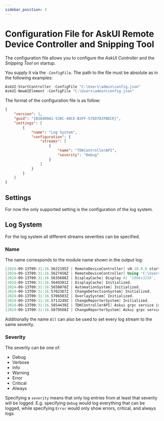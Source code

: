 ```yaml
---
sidebar_position: 3
---
```


# Configuration File for AskUI Remote Device Controller and Snipping Tool

The configuration file allows you to configure the *AskUI Controller* and the *Snipping Tool* on startup.

You supply it via the `-ConfigFile`. The path to the file must be absolute as in the following examples:

```powershell
AskUI-StartController -ConfigFile "C:\Users\admin\config.json"
AskUI-NewAIElement -ConfigFile "C:\Users\admin\config.json"
```

The format of the configuration file is as follow: 

```json
{
    "version": 1,
    "guid": "{B384D9A1-538C-40CE-B2FF-57ED782FBDCE}",
    "settings": [
        {
            "name": "Log System",
            "configuration": {
                "streams": [
                    {
                        "name": "TDKControllerAPI",
                        "severity": "Debug"
                    }
                ]
            }
        }
    ]
}
```

## Settings
For now the only supported setting is the configuration of the log system.

## Log System
For the log system all different streams severities can be specified.

### Name
The name corresponds to the module name shown in the output log:

```powershell
[2024-09-13T09:31:16.5622195Z | RemoteDeviceController] v0.10.0.0 started.
[2024-09-13T09:31:16.5627450Z | RemoteDeviceController] Using 'C:\Users\admin\.askui\Logs\AskUI Controller\AskuiRemoteDeviceController_2024-09-13T11-25-57.log'.
[2024-09-13T09:31:16.5635688Z | DisplayCache] Display #1 '5886x3258', '0, 0', primary, active.
[2024-09-13T09:31:16.5649301Z | DisplayCache] Initialized.
[2024-09-13T09:31:16.5658078Z | AutomationSystem] Initialized.
[2024-09-13T09:31:16.5702367Z | ChangeDetectionSystem] Initialized.
[2024-09-13T09:31:16.5706503Z | OverlaySystem] Initialized.
[2024-09-13T09:31:16.5713249Z | ChangeReporterSystem] Initialized.
[2024-09-13T09:31:16.5854439Z | TDKControllerAPI] Askui grpc service is listening on 127.0.0.1:23000.
[2024-09-13T09:31:16.5879568Z | ChangeReporterSystem] Askui grpc service is listening on localhost:27000.
```

Additionally the name `All` can also be used to set every log stream to the same severity.

### Severity

The severity can be one of:

- Debug
- Verbose
- Info
- Warning
- Error
- Critical
- Always

Specifying a `severity` means that only log entries from at least that severity will be logged.
E.g. specifying `Debug` would log everything that can be logged, while specifying `Error` would only show errors, critical, and always logs.
